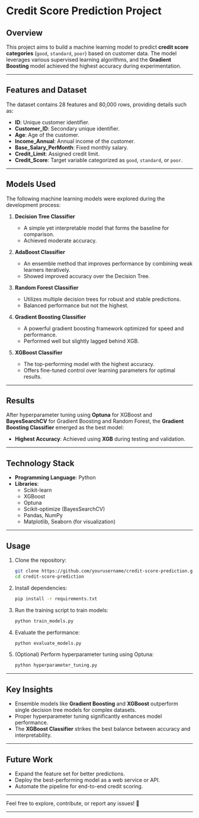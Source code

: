 
# Credit Score Prediction Project

## Overview

This project aims to build a machine learning model to predict **credit score categories** (`good`, `standard`, `poor`) based on customer data. The model leverages various supervised learning algorithms, and the **Gradient Boosting** model achieved the highest accuracy during experimentation.

---

## Features and Dataset

The dataset contains 28 features and 80,000 rows, providing details such as:

- **ID**: Unique customer identifier.
- **Customer_ID**: Secondary unique identifier.
- **Age**: Age of the customer.
- **Income_Annual**: Annual income of the customer.
- **Base_Salary_PerMonth**: Fixed monthly salary.
- **Credit_Limit**: Assigned credit limit.
- **Credit_Score**: Target variable categorized as `good`, `standard`, or `poor`.

---

## Models Used

The following machine learning models were explored during the development process:

1. **Decision Tree Classifier**
   - A simple yet interpretable model that forms the baseline for comparison.
   - Achieved moderate accuracy.

2. **AdaBoost Classifier**
   - An ensemble method that improves performance by combining weak learners iteratively.
   - Showed improved accuracy over the Decision Tree.

3. **Random Forest Classifier**
   - Utilizes multiple decision trees for robust and stable predictions.
   - Balanced performance but not the highest.

4. **Gradient Boosting Classifier**
   - A powerful gradient boosting framework optimized for speed and performance.
   - Performed well but slightly lagged behind XGB.

5. **XGBoost Classifier**
   - The top-performing model with the highest accuracy.
   - Offers fine-tuned control over learning parameters for optimal results.
  
---

## Results

After hyperparameter tuning using **Optuna** for XGBoost and **BayesSearchCV** for Gradient Boosting and Random Forest, the **Gradient Boosting Classifier** emerged as the best model:

- **Highest Accuracy**: Achieved using **XGB** during testing and validation.

---

## Technology Stack

- **Programming Language**: Python
- **Libraries**:
  - Scikit-learn
  - XGBoost
  - Optuna
  - Scikit-optimize (BayesSearchCV)
  - Pandas, NumPy
  - Matplotlib, Seaborn (for visualization)

---

## Usage

1. Clone the repository:
   ```bash
   git clone https://github.com/yourusername/credit-score-prediction.git
   cd credit-score-prediction
   ```

2. Install dependencies:
   ```bash
   pip install -r requirements.txt
   ```

3. Run the training script to train models:
   ```bash
   python train_models.py
   ```

4. Evaluate the performance:
   ```bash
   python evaluate_models.py
   ```

5. (Optional) Perform hyperparameter tuning using Optuna:
   ```bash
   python hyperparameter_tuning.py
   ```

---

## Key Insights

- Ensemble models like **Gradient Boosting** and **XGBoost** outperform single decision tree models for complex datasets.
- Proper hyperparameter tuning significantly enhances model performance.
- The **XGBoost Classifier** strikes the best balance between accuracy and interpretability.

---

## Future Work

- Expand the feature set for better predictions.
- Deploy the best-performing model as a web service or API.
- Automate the pipeline for end-to-end credit scoring.

---

Feel free to explore, contribute, or report any issues! 🎉

---

